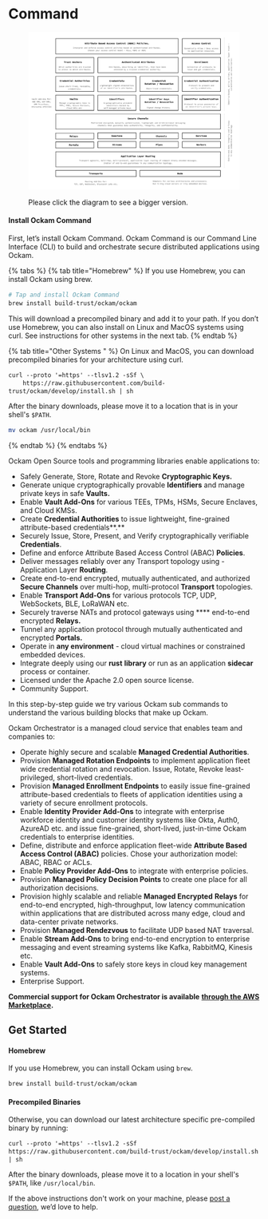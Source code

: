 # Command

<figure><img src="../../.gitbook/assets/Screen Shot 2022-10-28 at 10.37.03 AM.png" alt=""><figcaption><p>Please click the diagram to see a bigger version.</p></figcaption></figure>

#### Install Ockam Command <a href="#install" id="install"></a>

First, let’s install Ockam Command. Ockam Command is our Command Line Interface (CLI) to build and orchestrate secure distributed applications using Ockam.

{% tabs %}
{% tab title="Homebrew" %}
If you use Homebrew, you can install Ockam using brew.



```sh
# Tap and install Ockam Command
brew install build-trust/ockam/ockam
```



This will download a precompiled binary and add it to your path. If you don’t use Homebrew, you can also install on Linux and MacOS systems using curl. See instructions for other systems in the next tab.
{% endtab %}

{% tab title="Other Systems " %}
On Linux and MacOS, you can download precompiled binaries for your architecture using curl.



```shell
curl --proto '=https' --tlsv1.2 -sSf \
    https://raw.githubusercontent.com/build-trust/ockam/develop/install.sh | sh
```



After the binary downloads, please move it to a location that is in your shell's `$PATH`.

```bash
mv ockam /usr/local/bin
```
{% endtab %}
{% endtabs %}

Ockam Open Source tools and programming libraries enable applications to:

* Safely Generate, Store, Rotate and Revoke **Cryptographic Keys.**
* Generate unique cryptographically provable **Identifiers** and manage private keys in safe **Vaults.**
* Enable **Vault Add-Ons** for various TEEs, TPMs, HSMs, Secure Enclaves, and Cloud KMSs.
* Create **Credential Authorities** to issue lightweight, fine-grained attribute-based credentials**.**
* Securely Issue, Store, Present, and Verify cryptographically verifiable **Credentials**.
* Define and enforce Attribute Based Access Control (ABAC) **Policies**.
* Deliver messages reliably over any Transport topology using - Application Layer **Routing**.
* Create end-to-end encrypted, mutually authenticated, and authorized **Secure Channels** over multi-hop, multi-protocol **Transport** topologies.
* Enable **Transport Add-Ons** for various protocols TCP, UDP, WebSockets, BLE, LoRaWAN etc.
* Securely traverse NATs and protocol gateways using **** end-to-end encrypted **Relays.**&#x20;
* Tunnel any application protocol through mutually authenticated and encrypted **Portals.**
* Operate in **any environment** - cloud virtual machines or constrained embedded devices.
* Integrate deeply using our **rust** **library** or run as an application **sidecar** process or container.
* Licensed under the Apache 2.0 open source license.&#x20;
* Community Support.

In this step-by-step guide we try various Ockam sub commands to understand the various building blocks that make up Ockam.



Ockam Orchestrator is a managed cloud service that enables team and companies to:

* Operate highly secure and scalable **Managed Credential Authorities**.
* Provision **Managed Rotation Endpoints** to implement application fleet wide credential rotation and revocation. Issue, Rotate, Revoke least-privileged, short-lived credentials.
* Provision **Managed Enrollment Endpoints** to easily issue fine-grained attribute-based credentials to fleets of application identities using a variety of secure enrollment protocols.
* Enable **Identity Provider Add-Ons** to integrate with enterprise workforce identity and customer identity systems like Okta, Auth0, AzureAD etc. and issue fine-grained, short-lived, just-in-time Ockam credentials to enterprise identities.
* Define, distribute and enforce application fleet-wide **Attribute Based Access Control (ABAC)** policies. Chose your authorization model: ABAC, RBAC or ACLs.
* Enable **Policy Provider Add-Ons** to integrate with enterprise policies.
* Provision **Managed Policy Decision Points** to create one place for all authorization decisions.
* Provision highly scalable and reliable **Managed Encrypted** **Relays** for end-to-end encrypted, high-throughput, low latency communication within applications that are distributed across many edge, cloud and data-center private networks.
* Provision **Managed Rendezvous** to facilitate UDP based NAT traversal.
* Enable **Stream Add-Ons** to bring end-to-end encryption to enterprise messaging and event streaming systems like Kafka, RabbitMQ, Kinesis etc.
* Enable **Vault Add-Ons** to safely store keys in cloud key management systems.
* Enterprise Support.

**Commercial support for Ockam Orchestrator is available** [**through the AWS Marketplace**](https://aws.amazon.com/marketplace/pp/prodview-wsd42efzcpsxk)**.**

## Get Started

#### Homebrew

If you use Homebrew, you can install Ockam using `brew`.

```bash
brew install build-trust/ockam/ockam
```

#### Precompiled Binaries

Otherwise, you can download our latest architecture specific pre-compiled binary by running:

```shell
curl --proto '=https' --tlsv1.2 -sSf https://raw.githubusercontent.com/build-trust/ockam/develop/install.sh | sh
```

After the binary downloads, please move it to a location in your shell's `$PATH`, like `/usr/local/bin`.

If the above instructions don't work on your machine, please [post a question](https://github.com/build-trust/ockam/discussions), we’d love to help.
